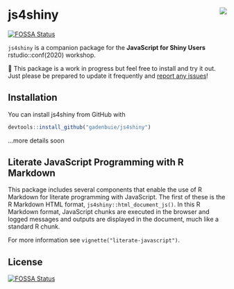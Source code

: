 # js4shiny <img src="man/figures/logo.png" align="right" />
[![FOSSA Status](https://app.fossa.com/api/projects/git%2Bgithub.com%2Fgadenbuie%2Fjs4shiny.svg?type=shield)](https://app.fossa.com/projects/git%2Bgithub.com%2Fgadenbuie%2Fjs4shiny?ref=badge_shield)


<!-- badges: start -->
<!-- badges: end -->

`js4shiny` is a companion package for the **JavaScript for Shiny Users** rstudio::conf(2020) workshop.

&#x1F6A7; This package is a work in progress but feel free to install and try it out. Just please be prepared to update it frequently and [report any issues](https://github.com/gadenbuie/js4shiny/issues)!

## Installation

You can install js4shiny from GitHub with

``` r
devtools::install_github("gadenbuie/js4shiny")
```

...more details soon

## Literate JavaScript Programming with R Markdown

This package includes several components that enable the use of R Markdown for literate programming with JavaScript. The first of these is the R Markdown HTML format, `js4shiny::html_document_js()`. In this R Markdown format, JavaScript chunks are executed in the browser and logged messages and outputs are displayed in the document, much like a standard R chunk.

For more information see `vignette("literate-javascript")`.


## License
[![FOSSA Status](https://app.fossa.com/api/projects/git%2Bgithub.com%2Fgadenbuie%2Fjs4shiny.svg?type=large)](https://app.fossa.com/projects/git%2Bgithub.com%2Fgadenbuie%2Fjs4shiny?ref=badge_large)